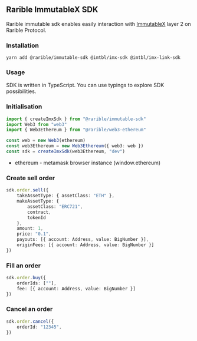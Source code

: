 ## Rarible ImmutableX SDK

Rarible immutable sdk enables easily interaction with [ImmutableX](https://www.immutable.com/) layer 2 on Rarible
Protocol.

### Installation

```shell
yarn add @rarible/immutable-sdk @imtbl/imx-sdk @imtbl/imx-link-sdk
```

### Usage

SDK is written in TypeScript. You can use typings to explore SDK possibilities.

### Initialisation

```typescript
import { createImxSdk } from "@rarible/immutable-sdk"
import Web3 from "web3"
import { Web3Ethereum } from "@rarible/web3-ethereum"

const web = new Web3(ethereum)
const web3Ethereum = new Web3Ethereum({ web3: web })
const sdk = createImxSdk(web3Ethereum, "dev")
```

- ethereum - metamask browser instance (window.ethereum)

### Create sell order

```typescript
sdk.order.sell({
	takeAssetType: { assetClass: "ETH" },
	makeAssetType: {
		assetClass: "ERC721",
		contract,
		tokenId
	},
	amount: 1,
	price: "0.1",
	payouts: [{ account: Address, value: BigNumber }],
	originFees: [{ account: Address, value: BigNumber }]
})
```

### Fill an order

```typescript
sdk.order.buy({
	orderIds: [""],
	fee: [{ account: Address, value: BigNumber }]
})
```

### Cancel an order

```typescript
sdk.order.cancel({
	orderId: "12345",
})
```
